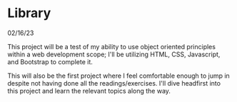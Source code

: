 # Library
 
02/16/23 

This project will be a test of my ability to use object oriented principles within a web development scope; I'll be utilizing HTML, CSS, Javascript, and Bootstrap to complete it.  

This will also be the first project where I feel comfortable enough to jump in despite not having done all the readings/exercises.  I'll dive headfirst into this project and learn the relevant topics along the way.  